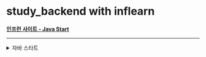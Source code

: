 # study_backend with inflearn

[**인프런 사이트 - Java Start**](https://www.inflearn.com/)

---

<details>
<summary>자바 스타트</summary>

> 2025.05.29
## Section 0. 강의 소개와 자료
- [x] 1.강의 소개
- [x] 2.수업 자료
- [x] 3.강의 소스 코드

## Section 1. Hello World
- [x] 4.개발 환경 설정
- [x] 5.다운로드 소스 코드 실행 방법
  - 예제: [Main.java](src/Main.java) 
- [x] 6.자바 프로그램 실행
  - 예제: [HelloJava.java](src/HelloJava.java)
  - 예제: [HelloJava2.java](src/HelloJava2.java)
- [x] 7.주석(comment)
  - 예제: [CommentJava](src/CommentJava.java)
- [x] 8.자바란?
  - 자바 표준 스펙 (설계도 = 문서)
  - 참고 문서: [어떤 JDK 버전을 사용해야할까요?](https://whichjdk.com/ko)
  - 컴파일과 실행
    - 컴파일러 (javac 프로그램 사용: ```.java → .class```
    - 실행 (java 프로그램 사용: JVM 실행)
  - IDE와 자바 (인텔리제이: ```.java → .class → 실행``` 전 과정을 자동으로 해줌)
  - 자바와 운영체제 독립성 (모든 OS에서 실행 가능)

<br><br>

> 2025.06.03
## Section 2. 변수
- [x] 9.변수 시작
  - 예제: [Var1.java](src/variable/Var1.java)
  - 예제: [Var2.java](src/variable/Var2.java)
- [x] 10.변수 값 변경
  - 예제: [Var3.java](src/variable/Var3.java)
- [x] 11.변수 선언과 초기화
  - 예제: [Var4.java](src/variable/Var4.java)
  - 예제: [Var5.java](src/variable/Var5.java)
  - 예제: [Var6.java](src/variable/Var6.java) 주석 해제 필요
- [x] 12.변수 타입1
  - 예제: [Var7.java](src/variable/Var7.java)
- [x] 13.변수 타입2
  - 예제: [Var8.java](src/variable/Var8.java)
- [x] 14.변수 명명 규칙
- [x] 15.문제와 풀이
  - 예제: [VarEx1Question.java](src/variable/ex/VarEx1Question.java)
  - 예제: [VarEx2.java](src/variable/ex/VarEx2.java)
  - 예제: [VarEx3.java](src/variable/ex/VarEx3.java)
- [x] 16.정리

## Section 3. 연산자
- [x] 17.산술 연산자
  - 예제: [Operator1.java](src/operator/Operator1.java)
- [x] 18.문자열 더하기
  - 예제: [Operator2.java](src/operator/Operator2.java)
- [x] 19.연산자 우선순위
  - 예제: [Operator3.java](src/operator/Operator3.java)
  - 예제: [Operator4.java](src/operator/Operator4.java)
- [x] 20.증감 연산자
  - 예제: [OperatorAdd1.java](src/operator/OperatorAdd1.java)
  - 예제: [OperatorAdd2.java](src/operator/OperatorAdd2.java)
- [x] 21.비교 연산자
  - 예제: [Comp1.java](src/operator/Comp1.java)
  - 예제: [Comp2.java](src/operator/Comp2.java)
- [x] 22.논리 연산자
  - 예제: [Logical1.java](src/operator/Logical1.java)
  - 예제: [Logical2.java](src/operator/Logical2.java)
- [x] 23.대입 연산자
  - 예제: [Assign1.java](src/operator/Assign1.java)
- [x] 24.문제와 풀이
  - 예제: [OperationEx1.java](src/operator/ex/OperationEx1.java)
  - 예제: [OperationEx2.java](src/operator/ex/OperationEx2.java)
  - 예제: [OperationEx3.java](src/operator/ex/OperationEx3.java)
- [x] 25.정리

<br><br>

> 2025.06.04
## Section 4. 조건문
- [x] 26.if문1 - if, else
  - 예제: [If1.java](src/cond/If1.java)
  - 예제: [If2.java](src/cond/If2.java)
- [x] 27.if문2 - else if
  - 예제: [If3.java](src/cond/If3.java)
  - 예제: [If4.java](src/cond/If4.java)
- [x] 28.if문3 - if문과 else if문
  - 예제: [If5.java](src/cond/If5.java)
  - 예제: [If6.java](src/cond/If6.java)
- [x] 29.switch문
  - 예제: [Switch1.java](src/cond/Switch1.java)
  - 예제: [Switch2.java](src/cond/Switch2.java)
  - 예제: [Switch3.java](src/cond/Switch3.java)
  - 예제: [Switch4.java](src/cond/Switch4.java)
- [x] 30.삼항 연산자
  - 예제: [CondOp1.java](src/cond/CondOp1.java)
  - 예제: [CondOp2.java](src/cond/CondOp2.java)
- [x] 31.문제와 풀이1
  - 예제: [ScoreEx.java](src/cond/ex/ScoreEx.java)
  - 예제: [DistanceEx.java](src/cond/ex/DistanceEx.java)
  - 예제: [ExchangeRateEx.java](src/cond/ex/ExchangeRateEx.java)
- [x] 32.문제와 풀이2
  - 예제: [MovieRateEx.java](src/cond/ex/MovieRateEx.java)
  - 예제: [GradeSwitchEx.java](src/cond/ex/GradeSwitchEx.java)
  - 예제: [CondOpEx.java](src/cond/ex/CondOpEx.java)
  - 예제: [EvenOddEx.java](src/cond/ex/EvenOddEx.java)
- [x] 33.정리

## Section 5. 반복문
- [x] 34.반복문 시작
  - 예제: [While1_1.java](src/loop/While1_1.java)
- [x] 35.while문1
  - 예제: [While1_2.java](src/loop/While1_2.java)
- [x] 36.while문2
  - 예제: [While2_1.java](src/loop/While2_1.java)
  - 예제: [While2_2.java](src/loop/While2_2.java)
  - 예제: [While2_3.java](src/loop/While2_3.java)
- [x] 37.do-while문
  - 예제: [DoWhile1.java](src/loop/DoWhile1.java)
  - 예제: [DoWhile2.java](src/loop/DoWhile2.java)
- [x] 38.break, continue
  - 예제: [Break1.java](src/loop/Break1.java)
  - 예제: [Continue1.java](src/loop/Continue1.java)
- [x] 39.for문1
  - 예제: [For1.java](src/loop/For1.java)
  - 예제: [For2.java](src/loop/For2.java)
- [x] 40.for문2
  - 예제: [Break2.java](src/loop/Break2.java)
  - 예제: [Break3.java](src/loop/Break3.java)
- [x] 41.중첩 반복문
  - 예제: [Nested1.java](src/loop/Nested1.java)
- [x] 42.문제와 풀이1
  - 예제: [WhileEx1.java](src/loop/ex/WhileEx1.java)
  - 예제: [ForEx1.java](src/loop/ex/ForEx1.java)
  - 예제: [WhileEx2.java](src/loop/ex/WhileEx2.java)
  - 예제: [ForEx2.java](src/loop/ex/ForEx2.java)
  - 예제: [WhileEx3.java](src/loop/ex/WhileEx3.java)
  - 예제: [ForEx3.java](src/loop/ex/ForEx3.java)
- [x] 43.문제와 풀이2
  - 예제: [NestedEx1.java](src/loop/ex/NestedEx1.java)
  - 예제: [NestedEx2.java](src/loop/ex/NestedEx2.java)
- [x] 44.정리

<br><br>

> 2025.06.05
## Section 6. 스코프, 형변환
- [x] 45.스코프1 - 지역 변수와 스코프
    - 예제: [Scope1.java](src/scope/Scope1.java)
    - 예제: [Scope2.java](src/scope/Scope2.java)
- [x] 46.스코프2 - 스코프 존재 이유
    - 예제: [Scope3_1.java](src/scope/Scope3_1.java)
    - 예제: [Scope3_2.java](src/scope/Scope3_2.java)
- [x] 47.형변환1 - 자동 형변환
  - 예제: [Casting1.java](src/casting/Casting1.java)
- [x] 48.형변환2 - 명시적 형변환
  - 예제: [Casting2.java](src/casting/Casting2.java)
  - 예제: [Casting3.java](src/casting/Casting3.java)
- [x] 49.계산과 형변환
  - 예제: [Casting4.java](src/casting/Casting4.java)
- [x] 50.정리

<br><br>

> 2025.06.06
## Section 7. 훈련
- [x] 51.Scanner 학습
  - 예제: [Scanner1.java](src/scanner/Scanner1.java)
- [x] 52.Scanner - 기본 예제
  - 예제: [Scanner2.java](src/scanner/Scanner2.java)
  - 예제: [Scanner3.java](src/scanner/Scanner3.java)
- [x] 53.Scanner - 반복 예제
  - 예제: [ScannerWhile1.java](src/scanner/ScannerWhile1.java)
  - 예제: [ScannerWhile2.java](src/scanner/ScannerWhile2.java)
  - 예제: [ScannerWhile3.java](src/scanner/ScannerWhile3.java)
- [x] 54.문제와 풀이1
  - 예제: [ScannerEx1.java](src/scanner/ex/ScannerEx1.java)
  - 예제: [ScannerEx2.java](src/scanner/ex/ScannerEx2.java)
  - 예제: [ScannerEx3.java](src/scanner/ex/ScannerEx3.java)
  - 예제: [ScannerEx4.java](src/scanner/ex/ScannerEx4.java)
- [x] 55.문제와 풀이2
  - 예제: [ChangeVarEx.java](src/scanner/ex/ChangeVarEx.java)
  - 예제: [ScannerEx5.java](src/scanner/ex/ScannerEx5.java)
- [x] 56.문제와 풀이3
  - 예제: [ScannerWhileEx1.java](src/scanner/ex/ScannerWhileEx1.java)
  - 예제: [ScannerWhileEx2.java](src/scanner/ex/ScannerWhileEx2.java)
  - 예제: [ScannerWhileEx3.java](src/scanner/ex/ScannerWhileEx3.java)
- [x] 57.문제와 풀이4
  - 예제: [ScannerWhileEx4.java](src/scanner/ex/ScannerWhileEx4.java)
- [x] 58.정리

<br><br>

> 2025.06.07
## Section 8. 배열
- [x] 59.배열 시작
  - 예제: [Array1.java](src/array/Array1.java)
- [x] 60.배열의 선언과 생성
  - 예제: [Array1Ref1.java](src/array/Array1Ref1.java)
- [x] 61.배열 사용
- [x] 62.배열 리펙토링
  - 예제: [Array1Ref2.java](src/array/Array1Ref2.java)
  - 예제: [Array1Ref3.java](src/array/Array1Ref3.java)
  - 예제: [Array1Ref4.java](src/array/Array1Ref4.java)
- [x] 63.2차원 배열 - 시작
  - 예제: [ArrayDi0.java](src/array/ArrayDi0.java)
- [x] 64.2차원 배열 - 리팩토링1
  - 예제: [ArrayDi1.java](src/array/ArrayDi1.java)
  - 예제: [ArrayDi2.java](src/array/ArrayDi2.java)
- [x] 65.2차원 배열 - 리팩토링2
  - 예제: [ArrayDi3.java](src/array/ArrayDi3.java)
  - 예제: [ArrayDi4.java](src/array/ArrayDi4.java)
- [x] 66.향상된 for문
  - 예제: [EnhancedFor1.java](src/array/EnhancedFor1.java)
- [x] 67.문제와 풀이1
  - 예제: [ArrayEx1.java](src/array/ex/ArrayEx1.java)
  - 예제: [ArrayEx2.java](src/array/ex/ArrayEx2.java)
  - 예제: [ArrayEx3.java](src/array/ex/ArrayEx3.java)
  - 예제: [ArrayEx4.java](src/array/ex/ArrayEx4.java)
  - 예제: [ArrayEx5.java](src/array/ex/ArrayEx5.java)
- [x] 68.문제와 풀이2
  - 예제: [ArrayEx6.java](src/array/ex/ArrayEx6.java)
  - 예제: [ArrayEx7.java](src/array/ex/ArrayEx7.java)
  - 예제: [ArrayEx8.java](src/array/ex/ArrayEx8.java)
- [x] 69.문제와 풀이3
  - 예제: [ProductAdminEX.java](src/array/ex/ProductAdminEX.java)
- [x] 70.정리

<br><br>

> 2025.06.08
## Section 9. 메서드
- [x] 71.메서드 시작
  - 예제: [Method1.java](src/method/Method1.java)
- [x] 72.메서드 사용
  - 예제: [Method1Ref.java](src/method/Method1Ref.java)
- [x] 73.메서드 정의
  - 예제: [Method2.java](src/method/Method2.java)
- [x] 74.반환 타입
  - 예제: [MethodReturn1.java](src/method/MethodReturn1.java)
  - 예제: [MethodReturn2.java](src/method/MethodReturn2.java)
- [x] 75.메서드 호출과 값 전달1
  - 예제: [MethodValue0.java](src/method/MethodValue0.java)
  - 예제: [MethodValue1.java](src/method/MethodValue1.java)
- [x] 76.메서드 호출과 값 전달2
  - 예제: [MethodValue2.java](src/method/MethodValue2.java)
  - 예제: [MethodValue3.java](src/method/MethodValue3.java)
- [x] 77.메서드와 형변환
  - 예제: [MethodCasting1.java](src/method/MethodCasting1.java)
  - 예제: [MethodCasting2.java](src/method/MethodCasting2.java)
- [x] 78.메서드 오버로딩
  - 예제: [Overloading1.java](src/overloading/Overloading1.java)
  - 예제: [Overloading2.java](src/overloading/Overloading2.java)
  - 예제: [Overloading3.java](src/overloading/Overloading3.java)
- [x] 79.문제와 풀이1
  - 예제: [MethodEx1Ref.java](src/method/ex/MethodEx1Ref.java)
  - 예제: [MethodEx2Ref.java](src/method/ex/MethodEx2Ref.java)
  - 예제: [MethodEx3Ref.java](src/method/ex/MethodEx3Ref.java)
- [x] 80.문제와 풀이2
  - 예제: [MethodEx4.java](src/method/ex/MethodEx4.java)
- [x] 81.정리

<br><br>

## Section 10. 다음으로
- [x] 82.다음으로

</details>